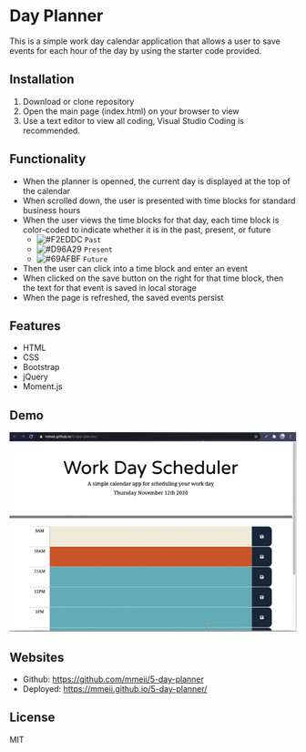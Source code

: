 # Day Planner
This is a simple work day calendar application that allows a user to save events for each hour of the day by using the starter code provided.

## Installation
1. Download or clone repository
2. Open the main page (index.html) on your browser to view 
3. Use a text editor to view all coding, Visual Studio Coding is recommended.

## Functionality
* When the planner is openned, the current day is displayed at the top of the calendar
* When scrolled down, the user is presented with time blocks for standard business hours
* When the user views the time blocks for that day, each time block is color-coded to indicate whether it is in the past, present, or future
  * ![#F2EDDC](https://via.placeholder.com/15/F2EDDC/000000?text=+) `Past` 
  * ![#D96A29](https://via.placeholder.com/15/D96A29/000000?text=+) `Present`
  * ![#69AFBF](https://via.placeholder.com/15/1589F0/000000?text=+) `Future` 
* Then the user can click into a time block and enter an event
* When clicked on the save button on the right for that time block, then the text for that event is saved in local storage
* When the page is refreshed, the saved events persist
  
## Features
* HTML
* CSS
* Bootstrap
* jQuery
* Moment.js
  
## Demo
![Day Planner Demo](Assets/day-planner-demo.gif)

## Websites
* Github: https://github.com/mmeii/5-day-planner
* Deployed: https://mmeii.github.io/5-day-planner/

## License
MIT
